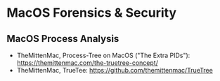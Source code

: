 # MacOS Forensics & Security

## MacOS Process Analysis
* TheMittenMac, Process-Tree on MacOS ("The Extra PIDs"): https://themittenmac.com/the-truetree-concept/
* TheMittenMac, TrueTee: https://github.com/themittenmac/TrueTree